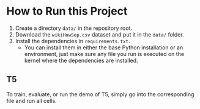 # How to Run this Project

1. Create a directory `data/` in the repository root.
2. Download the `wikiHowSep.csv` dataset and put it in the `data/` folder.
3. Install the dependencies in `requirements.txt`.
    - You can install them in either the base Python installation or an environment, just make sure any file you run is executed on the kernel where the dependencies are installed.

## T5

To train, evaluate, or run the demo of T5, simply go into the corresponding file and run all cells.
